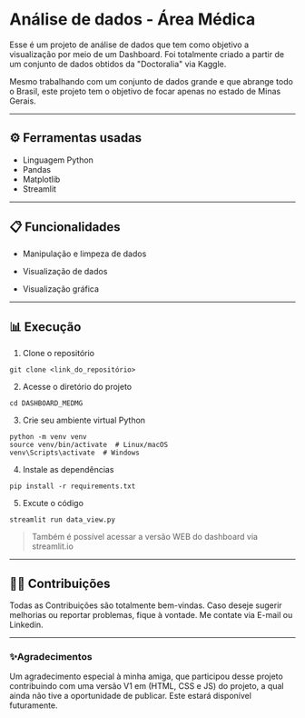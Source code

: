 # Análise de dados - Área Médica 

Esse é um projeto de análise de dados que tem como objetivo a visualização por meio de um Dashboard. Foi totalmente criado a partir de um conjunto de dados obtidos da "Doctoralia" via Kaggle. 

Mesmo trabalhando com um conjunto de dados grande e que abrange todo o Brasil, este projeto tem o objetivo de focar apenas no estado de Minas Gerais. 


---
## ⚙️ Ferramentas usadas

- Linguagem Python 
- Pandas 
- Matplotlib
- Streamlit
---

## 📋 Funcionalidades 

- Manipulação e limpeza de dados

- Visualização de dados 

- Visualização gráfica

---
## 📊 Execução 

1. Clone o repositório
````
git clone <link_do_repositório>
````

2. Acesse o diretório do projeto 

````
cd DASHBOARD_MEDMG
````

3. Crie seu ambiente virtual Python
````
python -m venv venv
source venv/bin/activate  # Linux/macOS
venv\Scripts\activate  # Windows
````

4. Instale as dependências

````
pip install -r requirements.txt
````

5. Excute o código 

````
streamlit run data_view.py
````


> Também é possível acessar a versão WEB do dashboard via streamlit.io

---
## 🧑‍💻 Contribuições 

Todas as Contribuições são totalmente bem-vindas. Caso deseje sugerir melhorias ou reportar problemas, fique à vontade. Me contate via E-mail ou Linkedin.

---
### ✨Agradecimentos

Um agradecimento especial à minha amiga, que participou desse projeto contribuindo com uma versão V1 em (HTML, CSS e JS) do projeto, a qual ainda não tive a oportunidade de publicar. Este  estará disponível futuramente. 

















